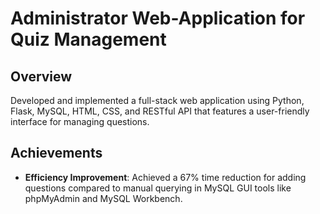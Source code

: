 # Administrator Web-Application for Quiz Management

## Overview
Developed and implemented a full-stack web application using Python, Flask, MySQL, HTML, CSS, and RESTful API that features a user-friendly interface for managing questions.

## Achievements
- **Efficiency Improvement**: Achieved a 67% time reduction for adding questions compared to manual querying in MySQL GUI tools like phpMyAdmin and MySQL Workbench.
